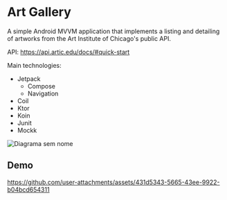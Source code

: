 # Art Gallery

A simple Android MVVM application that implements a listing and detailing of artworks from the Art Institute of Chicago's public API.

API: https://api.artic.edu/docs/#quick-start

Main technologies:

- Jetpack
    - Compose
    - Navigation
- Coil
- Ktor
- Koin
- Junit
- Mockk

![Diagrama sem nome](https://github.com/user-attachments/assets/f113da7f-f589-47c3-b8b6-ed6f2dc74c85)

## Demo
https://github.com/user-attachments/assets/431d5343-5665-43ee-9922-b04bcd654311

